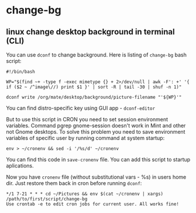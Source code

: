 # change-bg
## linux change desktop background in terminal (CLI)

You can use `dconf` to change background. Here is listing of `change-bg` bash script:

```shell
#!/bin/bash

WP="$(find ~+ -type f -exec mimetype {} + 2>/dev/null | awk -F': +' '{ if ($2 ~ /^image\//) print $1 }' | sort -R | tail -30 | shuf -n 1)"

dconf write /org/mate/desktop/background/picture-filename "'${WP}'"
```
You can find distro-specific key using GUI app - `dconf-editor`

But to use this script in CRON you need to set session environment variables. Command pgrep gnome-session doesn't work in Mint and other not Gnome desktops. To solve this problem you need to save environment variables of specific user by running command at system startup:

```shell
env > ~/cronenv && sed -i '/%s/d' ~/cronenv
```
You can find this code in `save-cronenv` file. You can add this script to startup aplications.

Now you have `cronenv` file (without substitutional vars - %s) in users home dir. Just restore them back in cron before running `dconf`:

```shell
*/1 7-21 * * * cd ~/Pictures && env $(cat ~/cronenv | xargs) /path/to/first/script/change-bg
Use crontab -e to edit cron jobs for current user. All works fine!
```
